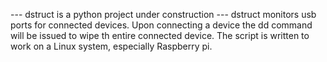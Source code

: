 --- dstruct is a python project under construction ---
dstruct monitors usb ports for connected devices.
Upon connecting a device the dd command will be issued to wipe th entire connected device. The script is written to work on a Linux system, especially Raspberry pi.
